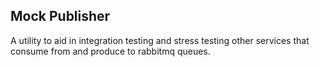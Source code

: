 ## Mock Publisher

A utility to aid in integration testing and stress testing other services that consume from and produce to rabbitmq queues.
